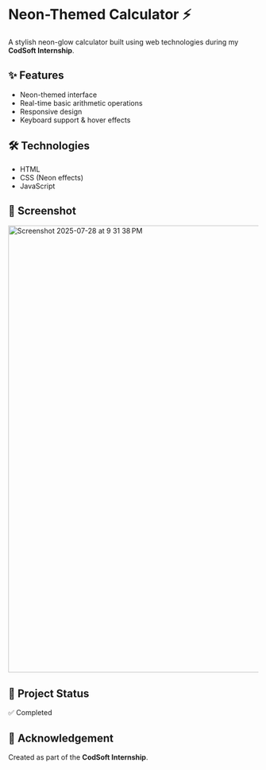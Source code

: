 # Neon-Themed Calculator ⚡

A stylish neon-glow calculator built using web technologies during my **CodSoft Internship**.

## ✨ Features
- Neon-themed interface
- Real-time basic arithmetic operations
- Responsive design
- Keyboard support & hover effects

## 🛠️ Technologies
- HTML
- CSS (Neon effects)
- JavaScript

## 🔗 Screenshot
<img width="1440" height="900" alt="Screenshot 2025-07-28 at 9 31 38 PM" src="https://github.com/user-attachments/assets/8bd4a935-9eb3-42f5-9e3d-4effd6e2e856" />


## 📁 Project Status
✅ Completed

## 🤝 Acknowledgement
Created as part of the **CodSoft Internship**.
